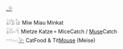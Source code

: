[𓄂](𓄂)  

𓏇𓇋𓅱𓃠 Miw Miau Minkat  
𓏇𓇋𓇋𓏏𓄛 Mietze Katze ￩ MiceCatch / [Muse](Musen)Catch  
𓎡𓏏𓏏[𓅪](𓅪) CatFood & Tit[Mouse](Musen) (Meise)  